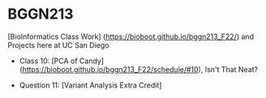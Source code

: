 # BGGN213

[BioInformatics Class Work] (https://bioboot.github.io/bggn213_F22/) and Projects here at UC San Diego

- Class 10: [PCA of Candy] (https://bioboot.github.io/bggn213_F22/schedule/#10), Isn't That Neat?

- Question 11: [Variant Analysis Extra Credit] 
